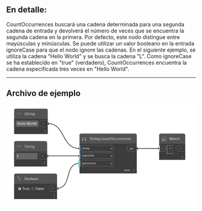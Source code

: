 ## En detalle:
CountOccurrences buscará una cadena determinada para una segunda cadena de entrada y devolverá el número de veces que se encuentra la segunda cadena en la primera. Por defecto, este nodo distingue entre mayúsculas y minúsculas. Se puede utilizar un valor booleano en la entrada ignoreCase para que el nodo ignore las cadenas. En el siguiente ejemplo, se utiliza la cadena "Hello World" y se busca la cadena "L". Como ignoreCase se ha establecido en "true" (verdadero), CountOccurrences encuentra la cadena especificada tres veces en "Hello World".
___
## Archivo de ejemplo

![CountOccurrences](./DSCore.String.CountOccurrences_img.jpg)

